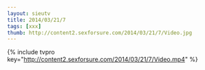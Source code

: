 ```yaml
--- 
layout: sieutv
title: 2014/03/21/7
tags: [xxx]
thumb: http://content2.sexforsure.com/2014/03/21/7/Video.jpg
---
```

{% include tvpro key="http://content2.sexforsure.com/2014/03/21/7/Video.mp4" %} 
